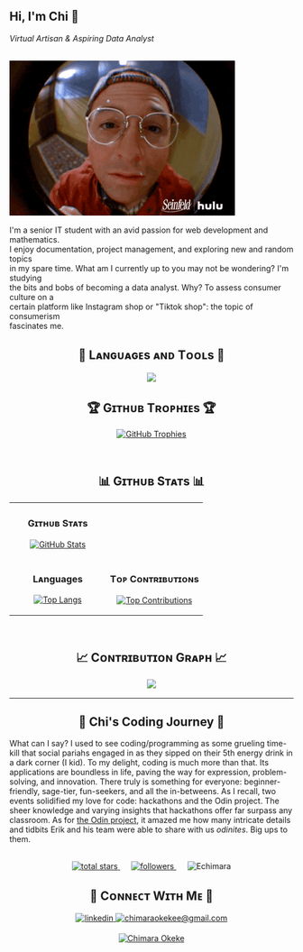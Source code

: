 <!--Banner
![Echimara Banner Image](./banner.png)
-->

<!--Header Name-->
<h2 align="left">Hi, I'm Chi 🥸</h2> 

*Virtual Artisan & Aspiring Data Analyst*
<br /> 
<br>
<!-- Owl Image 
<div align="right">
  <img align="right" width="40%" src="https://owlbertsio-resized.s3.amazonaws.com/Popper.psd.full.png">
</div>
-->
<p align="left">
    <img src="https://github.com/Echimara/Echimara/blob/main/giphy.gif" alt="Animated GIF">
</p>


<!--Start Intro-->  
<div>
  <p align="left">I'm a senior IT student with an avid passion for web development and mathematics.<br> I enjoy documentation, project management, and exploring new and random topics<br> in my spare time. What am I currently up to you may not be wondering? I'm studying<br> the bits and bobs of becoming a data analyst. Why? To assess consumer culture on a<br> certain platform like Instagram shop or "Tiktok shop": the topic of consumerism <br>fascinates me.</p>
</div>



<!-- Languages and Tools Section -->
<h2 align="center">🗿 Lᴀɴɢᴜᴀɢᴇs ᴀɴᴅ Tᴏᴏʟs 🗿</h2> 

<p align="center">
  <img width="500px" src="https://skillicons.dev/icons?i=py,c,cpp,java,js,ts,html,css,bootstrap,bash,aws,figma,discord,gcp,kotlin,php,r,sass,react,nodejs,mysql,postgres,git,vscode,wordpress,aws,postman,linux,stackoverflow&perline=10" />
</p>


<!--Trophies Section-->   
<h2 align="center">🏆 Gɪᴛʜᴜʙ Tʀᴏᴘʜɪᴇs 🏆</h2>
<p align="center">
  <a href="https://github.com/Echimara/github-profile-trophy">
    <img src="https://github-profile-trophy.vercel.app/?username=Echimara&row=2&column=6&margin-w=20&margin-h=20" alt="GitHub Trophies">
  </a>
</p>
<br />

<!--Github stats Table--> 
<h2 align="center">📊 Gɪᴛʜᴜʙ Sᴛᴀᴛs 📊</h2>
<table width="100%">
  <tr>
    <td width="50%">
      <h3 align="center"><strong>Gɪᴛʜᴜʙ Sᴛᴀᴛs</strong></h3>
      <p align="center">
        <a href="https://github.com/Echimara">
<img align="center" src="https://github-readme-stats.vercel.app/api?username=Echimara&&rank_icon=github&theme=merko" alt="GitHub Stats" />
        </a>
      </p>
    </td>
<!--     <td width="50%">
      <h3 align="center"><strong>Sᴛʀᴇᴀᴋ Sᴛᴀᴛs</strong></h3>
      <p align="center">
        <a href="https://github.com/Echimara">
          <img align="center" src="https://streak-stats.demolab.com?user=Echimara&theme=neon" alt="Streak Stats" />
        </a>
      </p>
    </td> -->
  </tr>
  <tr>
    <td width="50%">
      <h3 align="center"><strong>Lᴀnguages</strong></h3>
      <p align="center">
        <a href="https://github.com/Echimara">
          <img align="center" src="https://github-readme-stats.vercel.app/api/top-langs/?username=Echimara&layout=compact&theme=chartreuse-dark" alt="Top Langs" />
        </a>
      </p>
    </td>
    <td width="50%">
      <h3 align="center"><strong>Tᴏᴘ Cᴏɴᴛʀɪʙᴜᴛɪᴏɴs</strong></h3>
      <p align="center">
        <a href="https://github.com/Echimara">
          <img align="center" src="https://github-contributor-stats.vercel.app/api?username=Echimara&limit=3&theme=midnight-purple&show_owner=true&combine_all_yearly_contributions=true" alt="Top Contributions" />
        </a>
      </p>
    </td>
  </tr>
</table>

<br />

<!--Contribution Graph-->
<h2 align="center">📈 Cᴏɴᴛʀɪʙᴜᴛɪᴏɴ Gʀᴀᴘʜ 📈</h2>
<div align="center">
    <img src="https://github-readme-activity-graph.vercel.app/graph?username=Echimara&bg_color=011627&color=79d3c3&line=c792ea&point=ffeb95&area=true&hide_border=false" border-radius="15">
</div>

---




<!--STARTS_HERE_QUOTE_CARD
<!--Dynamic Quote card updated everyday at 12 PM
<h2 align="center">🌟 Tʜᴏᴜɢʜᴛ ᴏғ ᴛʜᴇ Dᴀʏ 🌟</h2>
<p align="center">
    <img src="https://readme-daily-quotes.vercel.app/api?author=Chinua%20Achebe&quote=There%20is%20no%20story%20that%20is%20not%20true%2C%20the%20world%20has%20no%20end%2C%20and%20what%20is%20good%20among%20one%20people%20is%20an%20abomination%20with%20others.%20We%20have%20to%20learn%20to%20see%20the%20world%20through%20each%20other’s%20eyes.%20The%20only%20end%20of%20writing%20is%20to%20enable%20the%20readers%20better%20to%20see.%20We%20must%20each%20find%20our%20separate%20meaning%20in%20our%20shared%20traditions.%22&bear=ffffff&bg_color=1c0a73&author_color=a19425">
</p>

-->



<!--ENDS_HERE_QUOTE_CARD-->

<h2 align="center">🌄 Chi's Coding Journey 🌄 </h2>

What can I say? I used to see coding/programming as some grueling time-kill that social pariahs engaged in as they sipped on their 5th energy drink in a dark corner (I kid). To my delight, coding is much more than that. Its applications are boundless in life, paving the way for expression, problem-solving, and innovation. There truly is something for everyone: beginner-friendly, sage-tier, fun-seekers, and all the in-betweens. As I recall, two events solidified my love for code: hackathons and the Odin project. The sheer knowledge and varying insights that hackathons offer far surpass any classroom. As for [the Odin project](https://github.com/TheOdinProject), it amazed me how many intricate details and tidbits Erik and his team were able to share with us *odinites*. Big ups to them.

<br>

<!-- Social badges section -->
<!-- Badges with custom icons - https://github.com/DenverCoder1/custom-icon-badges -->
<!-- View counter - https://github.com/DenverCoder1/Simple-View-Counter -->
<!--ChatGPT the ting-->
<div align="center">
    <a href="https://github.com/Echimara?tab=repositories">
        <img alt="total stars" title="Total stars on GitHub" src="https://custom-icon-badges.demolab.com/github/stars/Echimara?color=yellow&style=for-the-badge&labelColor=orange&logo=star"/>
    </a>
    &nbsp;&nbsp;&nbsp;&nbsp;
    <a href="https://github.com/Echimara?tab=followers">
        <img alt="followers" title="Follow me on Github" src="https://custom-icon-badges.demolab.com/github/followers/Echimara?color=brown&labelColor=purple&style=for-the-badge&logo=person-add&label=Allegiance (Following)&logoColor=white"/>
    </a>
    &nbsp;&nbsp;&nbsp;&nbsp;
    <img src="https://komarev.com/ghpvc/?username=Echimara&label=Profile%20views&color=blue&style=for-the-badge" alt="Echimara" />
</div>

<!--Contact Section--> 

<h2 align="center">🤝 Cᴏɴɴᴇᴄᴛ Wɪᴛʜ Mᴇ 🤝 </h2>
<div align="center">
 <a href="https://www.linkedin.com/in/chimara-okeke/" target="_blank">
<img src=https://img.shields.io/badge/linkedin-1c4eba.svg?&style=for-the-badge&logo=linkedin&logoColor=white alt=linkedin style="margin-bottom: 5px;" />
</a>
  
<a href="mailto:chimaraokekee@gmail.com" target="_blank">
<img src="https://img.shields.io/badge/Gmail-b00707?style=for-the-badge&logo=gmail&logoColor=white" alt=chimaraokekee@gmail.com mail style="margin-bottom: 5px;" />
</a>

[![Chimara Okeke](https://img.shields.io/badge/Site-1b7339?style=for-the-badge&logo=google&logoColor=white)](https://sites.google.com/view/chimara-okeke/)

<br/>


